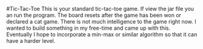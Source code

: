 #Tic-Tac-Toe
This is your standard tic-tac-toe game. If view the jar file you an run the program. The board resets after the game has been won or declared a cat game. There is not much intelligence to the game right now. I wanted to build something in my free-time and came up with this. Eventually I hope to incorporate a min-max or similar algorithm so that it can have a harder level. 
